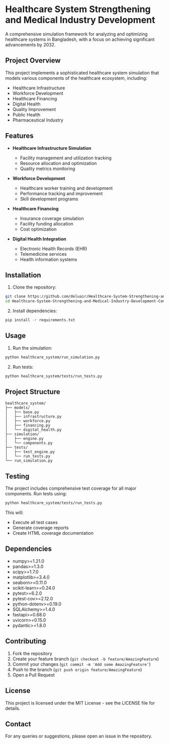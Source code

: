 # Healthcare System Strengthening and Medical Industry Development

A comprehensive simulation framework for analyzing and optimizing healthcare systems in Bangladesh, with a focus on achieving significant advancements by 2032.

## Project Overview

This project implements a sophisticated healthcare system simulation that models various components of the healthcare ecosystem, including:

- Healthcare Infrastructure
- Workforce Development
- Healthcare Financing
- Digital Health
- Quality Improvement
- Public Health
- Pharmaceutical Industry

## Features

- **Healthcare Infrastructure Simulation**
  - Facility management and utilization tracking
  - Resource allocation and optimization
  - Quality metrics monitoring

- **Workforce Development**
  - Healthcare worker training and development
  - Performance tracking and improvement
  - Skill development programs

- **Healthcare Financing**
  - Insurance coverage simulation
  - Facility funding allocation
  - Cost optimization

- **Digital Health Integration**
  - Electronic Health Records (EHR)
  - Telemedicine services
  - Health information systems

## Installation

1. Clone the repository:
```bash
git clone https://github.com/deluair/Healthcare-System-Strengthening-and-Medical-Industry-Development-Comprehensive-Development.git
cd Healthcare-System-Strengthening-and-Medical-Industry-Development-Comprehensive-Development
```

2. Install dependencies:
```bash
pip install -r requirements.txt
```

## Usage

1. Run the simulation:
```bash
python healthcare_system/run_simulation.py
```

2. Run tests:
```bash
python healthcare_system/tests/run_tests.py
```

## Project Structure

```
healthcare_system/
├── models/
│   ├── base.py
│   ├── infrastructure.py
│   ├── workforce.py
│   ├── financing.py
│   └── digital_health.py
├── simulation/
│   ├── engine.py
│   └── components.py
├── tests/
│   ├── test_engine.py
│   └── run_tests.py
└── run_simulation.py
```

## Testing

The project includes comprehensive test coverage for all major components. Run tests using:
```bash
python healthcare_system/tests/run_tests.py
```

This will:
- Execute all test cases
- Generate coverage reports
- Create HTML coverage documentation

## Dependencies

- numpy>=1.21.0
- pandas>=1.3.0
- scipy>=1.7.0
- matplotlib>=3.4.0
- seaborn>=0.11.0
- scikit-learn>=0.24.0
- pytest>=6.2.0
- pytest-cov>=2.12.0
- python-dotenv>=0.19.0
- SQLAlchemy>=1.4.0
- fastapi>=0.68.0
- uvicorn>=0.15.0
- pydantic>=1.8.0

## Contributing

1. Fork the repository
2. Create your feature branch (`git checkout -b feature/AmazingFeature`)
3. Commit your changes (`git commit -m 'Add some AmazingFeature'`)
4. Push to the branch (`git push origin feature/AmazingFeature`)
5. Open a Pull Request

## License

This project is licensed under the MIT License - see the LICENSE file for details.

## Contact

For any queries or suggestions, please open an issue in the repository. 